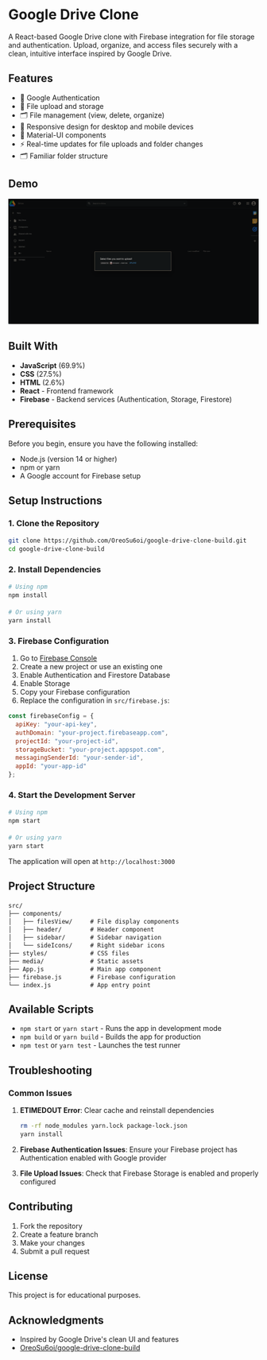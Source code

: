 # Google Drive Clone

A React-based Google Drive clone with Firebase integration for file storage and authentication. Upload, organize, and access files securely with a clean, intuitive interface inspired by Google Drive.

## Features

- 🔐 Google Authentication
- 📁 File upload and storage
- 🗂️ File management (view, delete, organize)
- 📱 Responsive design for desktop and mobile devices
- 🎨 Material-UI components
- ⚡ Real-time updates for file uploads and folder changes
- 🗂️ Familiar folder structure

## Demo

![GitHub Clone Screenshot](src/media/github-clone.png)

## Built With

- **JavaScript** (69.9%)
- **CSS** (27.5%)
- **HTML** (2.6%)
- **React** - Frontend framework
- **Firebase** - Backend services (Authentication, Storage, Firestore)

## Prerequisites

Before you begin, ensure you have the following installed:
- Node.js (version 14 or higher)
- npm or yarn
- A Google account for Firebase setup

## Setup Instructions

### 1. Clone the Repository

```bash
git clone https://github.com/OreoSu6oi/google-drive-clone-build.git
cd google-drive-clone-build
```

### 2. Install Dependencies

```bash
# Using npm
npm install

# Or using yarn
yarn install
```

### 3. Firebase Configuration

1. Go to [Firebase Console](https://console.firebase.google.com/)
2. Create a new project or use an existing one
3. Enable Authentication and Firestore Database
4. Enable Storage
5. Copy your Firebase configuration
6. Replace the configuration in `src/firebase.js`:

```javascript
const firebaseConfig = {
  apiKey: "your-api-key",
  authDomain: "your-project.firebaseapp.com",
  projectId: "your-project-id",
  storageBucket: "your-project.appspot.com",
  messagingSenderId: "your-sender-id",
  appId: "your-app-id"
};
```

### 4. Start the Development Server

```bash
# Using npm
npm start

# Or using yarn
yarn start
```

The application will open at `http://localhost:3000`

## Project Structure

```
src/
├── components/
│   ├── filesView/     # File display components
│   ├── header/        # Header component
│   ├── sidebar/       # Sidebar navigation
│   └── sideIcons/     # Right sidebar icons
├── styles/            # CSS files
├── media/             # Static assets
├── App.js             # Main app component
├── firebase.js        # Firebase configuration
└── index.js           # App entry point
```

## Available Scripts

- `npm start` or `yarn start` - Runs the app in development mode
- `npm build` or `yarn build` - Builds the app for production
- `npm test` or `yarn test` - Launches the test runner

## Troubleshooting

### Common Issues

1. **ETIMEDOUT Error**: Clear cache and reinstall dependencies
   ```bash
   rm -rf node_modules yarn.lock package-lock.json
   yarn install
   ```

2. **Firebase Authentication Issues**: Ensure your Firebase project has Authentication enabled with Google provider

3. **File Upload Issues**: Check that Firebase Storage is enabled and properly configured

## Contributing

1. Fork the repository
2. Create a feature branch
3. Make your changes
4. Submit a pull request

## License

This project is for educational purposes.

## Acknowledgments

- Inspired by Google Drive's clean UI and features
- [OreoSu6oi/google-drive-clone-build](https://github.com/OreoSu6oi/google-drive-clone-build)
